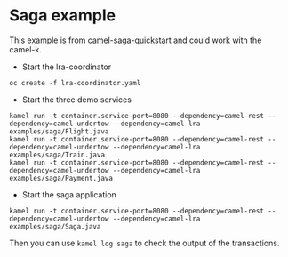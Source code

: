 # Saga example
This example is from [camel-saga-quickstart](https://github.com/nicolaferraro/camel-saga-quickstart/) and could work with the camel-k.

* Start the lra-coordinator
```
oc create -f lra-coordinator.yaml
```
* Start the three demo services
```
kamel run -t container.service-port=8080 --dependency=camel-rest --dependency=camel-undertow --dependency=camel-lra examples/saga/Flight.java
kamel run -t container.service-port=8080 --dependency=camel-rest --dependency=camel-undertow --dependency=camel-lra examples/saga/Train.java
kamel run -t container.service-port=8080 --dependency=camel-rest --dependency=camel-undertow --dependency=camel-lra examples/saga/Payment.java
```
* Start the saga application
```
kamel run -t container.service-port=8080 --dependency=camel-rest --dependency=camel-undertow --dependency=camel-lra examples/saga/Saga.java
```
Then you can use ```kamel log saga``` to check the output of the transactions.